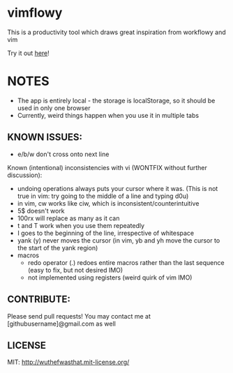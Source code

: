# vimflowy

This is a productivity tool which draws great inspiration from workflowy and vim

Try it out [here](https://vimflowy.bitballoon.com)!

# NOTES #

- The app is entirely local - the storage is localStorage, so it should be used in only one browser
- Currently, weird things happen when you use it in multiple tabs

## KNOWN ISSUES: ##

- e/b/w don't cross onto next line

Known (intentional) inconsistencies with vi (WONTFIX without further discussion):
- undoing operations always puts your cursor where it was.  (This is not true in vim: try going to the middle of a line and typing d0u)
- in vim, cw works like ciw, which is inconsistent/counterintuitive
- 5$ doesn't work
- 100rx will replace as many as it can
- t and T work when you use them repeatedly
- I goes to the beginning of the line, irrespective of whitespace
- yank (y) never moves the cursor (in vim, yb and yh move the cursor to the start of the yank region)
- macros
  - redo operator (.) redoes entire macros rather than the last sequence (easy to fix, but not desired IMO)
  - not implemented using registers (weird quirk of vim IMO)

## CONTRIBUTE: ##

Please send pull requests!
You may contact me at [githubusername]@gmail.com as well

## LICENSE ##

MIT: http://wuthefwasthat.mit-license.org/
